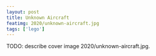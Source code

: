 ```yaml
---
layout: post
title: Unknown Aircraft
featimg: 2020/unknown-aircraft.jpg
tags: ['lego']
---
```


TODO: describe cover image 2020/unknown-aircraft.jpg.
